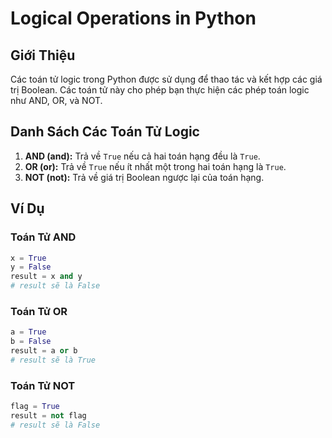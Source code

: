 # Logical Operations in Python

## Giới Thiệu

Các toán tử logic trong Python được sử dụng để thao tác và kết hợp các giá trị Boolean. Các toán tử này cho phép bạn thực hiện các phép toán logic như AND, OR, và NOT.

## Danh Sách Các Toán Tử Logic

1. **AND (and):** Trả về `True` nếu cả hai toán hạng đều là `True`.
2. **OR (or):** Trả về `True` nếu ít nhất một trong hai toán hạng là `True`.
3. **NOT (not):** Trả về giá trị Boolean ngược lại của toán hạng.

## Ví Dụ

### Toán Tử AND

```python
x = True
y = False
result = x and y
# result sẽ là False
```

### Toán Tử OR

```python
a = True
b = False
result = a or b
# result sẽ là True
```

### Toán Tử NOT

```python
flag = True
result = not flag
# result sẽ là False
```